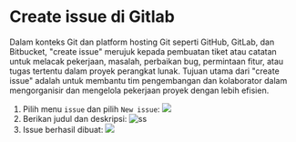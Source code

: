 # Create issue di Gitlab
Dalam konteks Git dan platform hosting Git seperti GitHub, GitLab, dan Bitbucket, "create issue" merujuk kepada pembuatan tiket atau catatan untuk melacak pekerjaan, masalah, perbaikan bug, permintaan fitur, atau tugas tertentu dalam proyek perangkat lunak. Tujuan utama dari "create issue" adalah untuk membantu tim pengembangan dan kolaborator dalam mengorganisir dan mengelola pekerjaan proyek dengan lebih efisien.


1. Pilih menu `issue` dan pilih `New issue`:
   ![](https://iili.io/HytwNvj.png)
2. Berikan judul dan deskripsi:
   ![ss](https://iili.io/HytwNvj.png)
3. Issue berhasil dibuat:
   ![](https://iili.io/HytwkTQ.png)